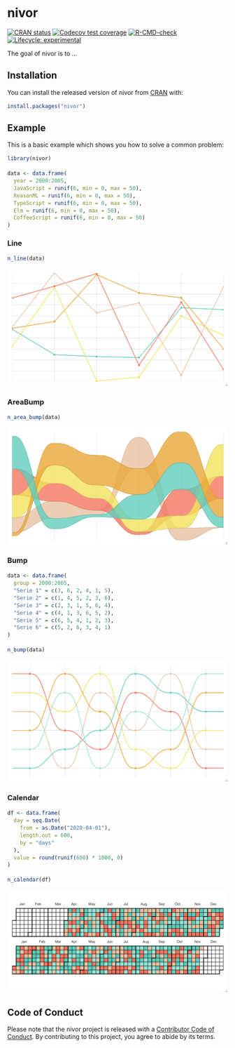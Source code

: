 
<!-- README.md is generated from README.Rmd. Please edit that file -->

# nivor

<!-- badges: start -->

[![CRAN
status](https://www.r-pkg.org/badges/version/nivor)](https://CRAN.R-project.org/package=nivor)
[![Codecov test
coverage](https://codecov.io/gh/swsoyee/nivor/branch/main/graph/badge.svg)](https://codecov.io/gh/swsoyee/nivor?branch=main)
[![R-CMD-check](https://github.com/swsoyee/nivor/workflows/R-CMD-check/badge.svg)](https://github.com/swsoyee/nivor/actions)
[![Lifecycle:
experimental](https://img.shields.io/badge/lifecycle-experimental-orange.svg)](https://www.tidyverse.org/lifecycle/#experimental)
<!-- badges: end -->

The goal of nivor is to …

## Installation

You can install the released version of nivor from
[CRAN](https://CRAN.R-project.org) with:

``` r
install.packages("nivor")
```

## Example

This is a basic example which shows you how to solve a common problem:

``` r
library(nivor)

data <- data.frame(
  year = 2000:2005,
  JavaScript = runif(6, min = 0, max = 50),
  ReasonML = runif(6, min = 0, max = 50),
  TypeScript = runif(6, min = 0, max = 50),
  Elm = runif(6, min = 0, max = 50),
  CoffeeScript = runif(6, min = 0, max = 50)
)
```

### Line

``` r
n_line(data)
```

![Line](man/figures/Line.png)

### AreaBump

``` r
n_area_bump(data)
```

![AreaBump](man/figures/AreaBump.png)

### Bump

``` r
data <- data.frame(
  group = 2000:2005,
  "Serie 1" = c(3, 6, 2, 4, 1, 5),
  "Serie 2" = c(1, 4, 5, 2, 3, 6),
  "Serie 3" = c(2, 3, 1, 5, 6, 4),
  "Serie 4" = c(4, 1, 3, 6, 5, 2),
  "Serie 5" = c(6, 5, 4, 1, 2, 3),
  "Serie 6" = c(5, 2, 6, 3, 4, 1)
)

n_bump(data)
```

![Calendar](man/figures/Bump.png)

### Calendar

``` r
df <- data.frame(
  day = seq.Date(
    from = as.Date("2020-04-01"),
    length.out = 600,
    by = "days"
  ),
  value = round(runif(600) * 1000, 0)
)

n_calendar(df)
```

![Calendar](man/figures/Calendar.png)

## Code of Conduct

Please note that the nivor project is released with a [Contributor Code
of
Conduct](https://contributor-covenant.org/version/2/0/CODE_OF_CONDUCT.html).
By contributing to this project, you agree to abide by its terms.

